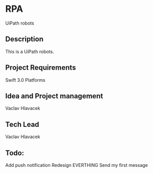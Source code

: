 # RPA
UiPath robots

## Description
This is a UiPath robots.

## Project Requirements

Swift 3.0 Platforms

## Idea and Project management
Vaclav Hlavacek

## Tech Lead
Vaclav Hlavacek

## Todo:
Add push notification
Redesign EVERTHING
Send my first message
